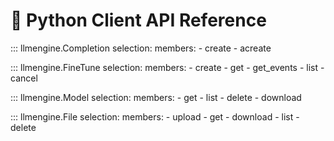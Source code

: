 # 🐍 Python Client API Reference

::: llmengine.Completion
    selection:
        members:
            - create
            - acreate

::: llmengine.FineTune
    selection:
        members:
            - create
            - get
            - get_events
            - list
            - cancel

::: llmengine.Model
    selection:
        members:
            - get
            - list
            - delete
            - download

::: llmengine.File
    selection:
        members:
            - upload
            - get
            - download
            - list
            - delete
